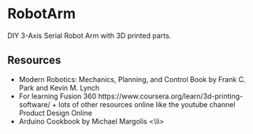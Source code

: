 # RobotArm
DIY 3-Axis Serial Robot Arm with 3D printed parts. 
## Resources
<ul>
  <li>Modern Robotics: Mechanics, Planning, and Control
Book by Frank C. Park and Kevin M. Lynch</li>
 <li>For learning Fusion 360 https://www.coursera.org/learn/3d-printing-software/ + lots of other resources online like the youtube channel Product Design Online </li>
  <li> Arduino Cookbook by Michael Margolis <\li>
</ul>
